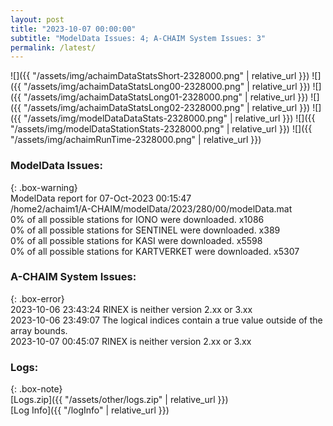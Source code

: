 ```yaml
---
layout: post
title: "2023-10-07 00:00:00"
subtitle: "ModelData Issues: 4; A-CHAIM System Issues: 3"
permalink: /latest/
---
```


![]({{ "/assets/img/achaimDataStatsShort-2328000.png" | relative_url }})
![]({{ "/assets/img/achaimDataStatsLong00-2328000.png" | relative_url }})
![]({{ "/assets/img/achaimDataStatsLong01-2328000.png" | relative_url }})
![]({{ "/assets/img/achaimDataStatsLong02-2328000.png" | relative_url }})
![]({{ "/assets/img/modelDataDataStats-2328000.png" | relative_url }})
![]({{ "/assets/img/modelDataStationStats-2328000.png" | relative_url }})
![]({{ "/assets/img/achaimRunTime-2328000.png" | relative_url }})


### ModelData Issues:  
  
{: .box-warning}  
 ModelData report for 07-Oct-2023 00:15:47   
 /home2/achaim1/A-CHAIM/modelData/2023/280/00/modelData.mat   
 0% of all possible stations for IONO were downloaded. x1086   
 0% of all possible stations for SENTINEL were downloaded. x389   
 0% of all possible stations for KASI were downloaded. x5598   
 0% of all possible stations for KARTVERKET were downloaded. x5307   
  
### A-CHAIM System Issues:  
  
{: .box-error}  
2023-10-06 23:43:24 RINEX is neither version 2.xx or 3.xx  
2023-10-06 23:49:07 The logical indices contain a true value outside of the array bounds.  
2023-10-07 00:45:07 RINEX is neither version 2.xx or 3.xx  

### Logs:  
  
{: .box-note}  
[Logs.zip]({{ "/assets/other/logs.zip" | relative_url }})  
[Log Info]({{ "/logInfo" | relative_url }})  
